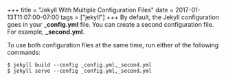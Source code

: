 +++
title = "Jekyll With Multiple Configuration Files"
date = 2017-01-13T11:07:00-07:00
tags = ["jekyll"]
+++
By default, the Jekyll configuration goes in your **_config.yml** file.  You can create a second configuration file.  For example, **_second.yml**.

To use both configuration files at the same time, run either of the following commands:
```
$ jekyll build --config _config.yml,_second.yml
$ jekyll serve --config _config.yml,_second.yml
```
